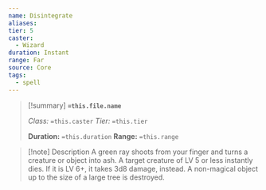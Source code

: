```yaml
---
name: Disintegrate
aliases: 
tier: 5
caster:
  - Wizard
duration: Instant
range: Far
source: Core
tags:
  - spell
---
```


> [!summary] **`=this.file.name`**
> 
> *Class:* `=this.caster`
> *Tier:* `=this.tier`
> 
> **Duration:** `=this.duration`
> **Range:** `=this.range`

>[!note] Description
> A green ray shoots from your finger and turns a creature or object into ash. A target creature of LV 5 or less instantly dies. If it is LV 6+, it takes 3d8 damage, instead. A non-magical object up to the size of a large tree is destroyed.